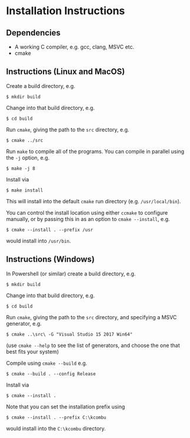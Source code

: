 # Installation Instructions

## Dependencies

* A working C compiler, e.g. gcc, clang, MSVC etc.
* cmake

## Instructions (Linux and MacOS)

Create a build directory, e.g.

```
$ mkdir build
```

Change into that build directory, e.g.

```
$ cd build
```

Run `cmake`, giving the path to the `src` directory, e.g.

```
$ cmake ../src
```

Run `make` to compile all of the programs. You can compile
in parallel using the `-j` option, e.g.

```
$ make -j 8
```

Install via

```
$ make install
```

This will install into the default `cmake` run directory (e.g. `/usr/local/bin`).

You can control the install location using either `ccmake` to configure
manually, or by passing this in as an option to `cmake --install`, e.g.

```
$ cmake --install . --prefix /usr
```

would install into `/usr/bin`.

## Instructions (Windows)

In Powershell (or similar) create a build directory, e.g.

```
$ mkdir build
```

Change into that build directory, e.g.

```
$ cd build
```

Run `cmake`, giving the path to the `src` directory, and specifying a MSVC generator, e.g.

```
$ cmake ..\src\ -G "Visual Studio 15 2017 Win64"
```

(use `cmake --help` to see the list of generators, and choose the one that best fits your system)

Compile using `cmake --build` e.g.

```
$ cmake --build . --config Release
```

Install via

```
$ cmake --install .
```

Note that you can set the installation prefix using

```
$ cmake --install . --prefix C:\kcombu
```

would install into the `C:\kcombu` directory.
